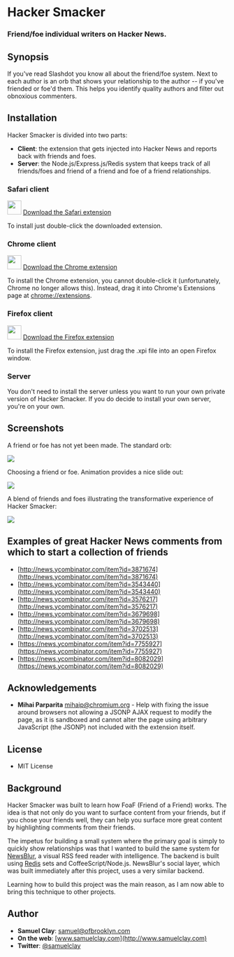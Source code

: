 # Hacker Smacker
### Friend/foe individual writers on Hacker News.

## Synopsis

If you've read Slashdot you know all about the friend/foe system. Next to each 
author is an orb that shows your relationship to the author -- if you've friended 
or foe'd them. This helps you identify quality authors and filter out obnoxious commenters.

## Installation

Hacker Smacker is divided into two parts:

 * **Client**: the extension that gets injected into Hacker News and reports back 
               with friends and foes.
 * **Server**: the Node.js/Express.js/Redis system that keeps track of all friends/foes 
               and friend of a friend and foe of a friend relationships.

### Safari client

<img src="https://www.hackersmacker.org/images/safari.png" width="32"> [Download the Safari extension](https://github.com/samuelclay/hackersmacker/blob/master/client/Safari.safariextz?raw=true)

To install just double-click the downloaded extension.

### Chrome client

<img src="https://www.hackersmacker.org/images/chrome.png" width="32"> [Download the Chrome extension](https://github.com/samuelclay/hackersmacker/blob/master/client/chrome.crx?raw=true)

To install the Chrome extension, you cannot double-click it (unfortunately, Chrome no longer allows this). Instead, drag it into Chrome's Extensions page at <a href="chrome://extensions">chrome://extensions</a>.

### Firefox client

<img src="https://www.hackersmacker.org/images/firefox.png" width="32"> [Download the Firefox extension](https://github.com/samuelclay/hackersmacker/blob/master/client/firefox.xpi?raw=true)

To install the Firefox extension, just drag the .xpi file into an open Firefox window.

### Server

You don't need to install the server unless you want to run your own private version of Hacker Smacker. If you do decide to install your own server, you're on your own.
 
## Screenshots

A friend or foe has not yet been made. The standard orb:

![](https://raw.githubusercontent.com/samuelclay/hackersmacker/master/docs/screenshot1.png)

Choosing a friend or foe. Animation provides a nice slide out:

![](https://raw.githubusercontent.com/samuelclay/hackersmacker/master/docs/screenshot2.png)

A blend of friends and foes illustrating the transformative experience of Hacker Smacker:

![](https://raw.githubusercontent.com/samuelclay/hackersmacker/master/docs/screenshot3.png)

## Examples of great Hacker News comments from which to start a collection of friends

 * [http://news.ycombinator.com/item?id=3871674](http://news.ycombinator.com/item?id=3871674)
 * [http://news.ycombinator.com/item?id=3543440](http://news.ycombinator.com/item?id=3543440)
 * [http://news.ycombinator.com/item?id=3576217](http://news.ycombinator.com/item?id=3576217)
 * [http://news.ycombinator.com/item?id=3679698](http://news.ycombinator.com/item?id=3679698)
 * [http://news.ycombinator.com/item?id=3702513](http://news.ycombinator.com/item?id=3702513)
 * [https://news.ycombinator.com/item?id=7755927](https://news.ycombinator.com/item?id=7755927)
 * [https://news.ycombinator.com/item?id=8082029](https://news.ycombinator.com/item?id=8082029)

## Acknowledgements

 * **Mihai Parparita** <mihaip@chromium.org> - Help with fixing the issue around browsers not allowing a JSONP AJAX request to modify the page, as it is sandboxed and cannot alter the page using arbitrary JavaScript (the JSONP) not included with the extension itself.
 
## License

 * MIT License

## Background

Hacker Smacker was built to learn how FoaF (Friend of a Friend) works. The idea is that not only do you want to surface content from your friends, but if you chose your friends well, they can help you surface more great content by highlighting comments from their friends.

The impetus for building a small system where the primary goal is simply to quickly show relationships was that I wanted to build the same system for [NewsBlur](http://www.newsblur.com), a visual RSS feed reader with intelligence. The backend is built using [Redis](http://redis.io) sets and CoffeeScript/Node.js. NewsBlur's social layer, which was built immediately after this project, uses a very similar backend. 

Learning how to build this project was the main reason, as I am now able to bring this technique to other projects.

## Author

 * **Samuel Clay**: [samuel@ofbrooklyn.com](mailto:samuel@ofbrooklyn.com)
 * **On the web**: [www.samuelclay.com](http://www.samuelclay.com)
 * **Twitter**: [@samuelclay](http://twitter.com/samuelclay)
 